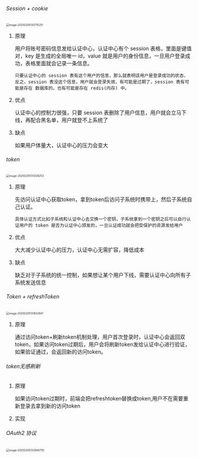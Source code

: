 ###### Session + cookie

<img src="/Users/sundong/Library/Application Support/typora-user-images/image-20250205130715251.png" alt="image-20250205130715251" style="zoom:50%;" />

1. 原理

   用户将账号密码信息发给认证中心，认证中心有个 session 表格，里面是键值对，key 是生成的全局唯一 id，value 就是用户的身份信息，一旦用户登录成功，表格里面就会记录一条信息。

   ```
   只要认证中心的 session 表有这个用户的信息，那么就表明该用户是登录成功的状态，反之，session 表没这个信息，用户就会登录失效，有可能是过期了，session 表有可能是存在 数据库的，也有可能是存在 redis(内存) 中。
   ```

2. 优点

   认证中心的控制力很强，只要 session 表删除了用户信息，用户就会立马下线，再配合黑名单，用户就登不上系统了

3. 缺点

   如果用户体量大，认证中心的压力会变大

###### token

<img src="/Users/sundong/Library/Application Support/typora-user-images/image-20250205131208253.png" alt="image-20250205131208253" style="zoom:50%;" />

1. 原理

   先访问认证中心获取token，拿到token后访问子系统时携带上，然后子系统自己认证。

   ```
   具体认证方式比如子系统和认证中心去交换一个密钥，子系统拿到一个密钥之后可以自行认证用户的 token 是否为认证中心颁发的，一旦认证成功就会把受保护的资源发给用户
   ```

2. 优点

   大大减少认证中心的压力，认证中心无需扩容，降低成本

3. 缺点

   缺乏对于子系统的统一控制，如果想让某个用户下线，需要认证中心向所有子系统发送信息

###### Token + refreshToken

<img src="/Users/sundong/Library/Application Support/typora-user-images/image-20250205131632841.png" alt="image-20250205131632841" style="zoom:50%;" />

1. 原理

   通过访问token+刷新token机制处理，用户首次登录时，认证中心会返回双token，如果访问token过期后，用户会将刷新token发给认证中心进行验证，如果验证通过，会返回新的访问token。

###### token无感刷新

1. 原理

   如果访问token过期时，前端会把refreshtoken替换成token,用户不在需要重新登录去拿到新的访问token

2. 实现

###### OAuth2 协议

<img src="/Users/sundong/Library/Application Support/typora-user-images/image-20250205132944750.png" alt="image-20250205132944750" style="zoom:50%;" />